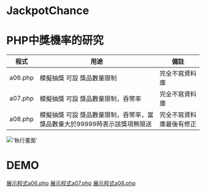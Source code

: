 # JackpotChance

# PHP中獎機率的研究

|程式|用途|備註|
|--|--|--|
|a06.php|	模擬抽獎 可設 獎品數量限制|	 完全不寫資料庫|
|a07.php|	模擬抽獎 可設 獎品數量限制，吞幣率|	 完全不寫資料庫|
|a08.php|	模擬抽獎 可設 獎品數量限制，吞幣率，當獎品數量大於99999時表示該獎項無限送|	 完全不寫資料庫最後有修正|

!['執行畫面'](https://i.imgur.com/Fgh9c4k.png)


# DEMO
[展示程式a06.php](http://h53.bkk.tw/a06.php)
[展示程式a07.php](http://h53.bkk.tw/a07.php)
[展示程式a08.php](http://h53.bkk.tw/a08.php)
